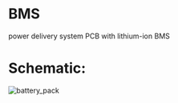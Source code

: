 # BMS
 power delivery system PCB with lithium-ion BMS
# Schematic:
![battery_pack](https://github.com/user-attachments/assets/e7f07051-3283-4a9c-82f0-5f9d1e73bde5)
